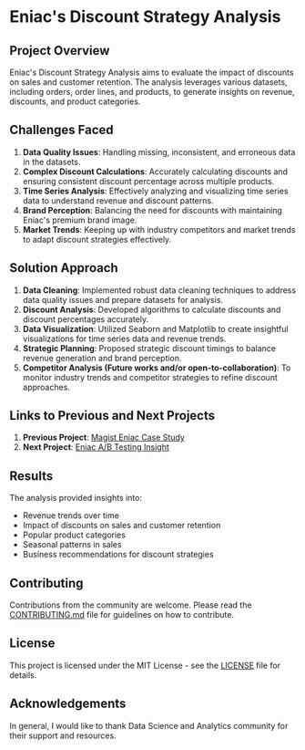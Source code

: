 # Eniac's Discount Strategy Analysis

## Project Overview
Eniac's Discount Strategy Analysis aims to evaluate the impact of discounts on sales and customer retention. The analysis leverages various datasets, including orders, order lines, and products, to generate insights on revenue, discounts, and product categories.

## Challenges Faced
1. **Data Quality Issues**: Handling missing, inconsistent, and erroneous data in the datasets.
2. **Complex Discount Calculations**: Accurately calculating discounts and ensuring consistent discount percentage across multiple products.
3. **Time Series Analysis**: Effectively analyzing and visualizing time series data to understand revenue and discount patterns.
4. **Brand Perception**: Balancing the need for discounts with maintaining Eniac's premium brand image.
5. **Market Trends**: Keeping up with industry competitors and market trends to adapt discount strategies effectively.

## Solution Approach
1. **Data Cleaning**: Implemented robust data cleaning techniques to address data quality issues and prepare datasets for analysis.
2. **Discount Analysis**: Developed algorithms to calculate discounts and discount percentages accurately.
3. **Data Visualization**: Utilized Seaborn and Matplotlib to create insightful visualizations for time series data and revenue trends.
4. **Strategic Planning**: Proposed strategic discount timings to balance revenue generation and brand perception.
5. **Competitor Analysis (Future works and/or open-to-collaboration)**: To monitor industry trends and competitor strategies to refine discount approaches.

## Links to Previous and Next Projects
1. **Previous Project**: [Magist Eniac Case Study](https://github.com/IstinNew/magist-eniac-case-study)
2. **Next Project**: [Eniac A/B Testing Insight](https://github.com/IstinNew/Eniac_AB_Insight)

## Results
The analysis provided insights into:
- Revenue trends over time
- Impact of discounts on sales and customer retention
- Popular product categories
- Seasonal patterns in sales
- Business recommendations for discount strategies

## Contributing
Contributions from the community are welcome. Please read the [CONTRIBUTING.md](CONTRIBUTING.md) file for guidelines on how to contribute.

## License
This project is licensed under the MIT License - see the [LICENSE](LICENSE) file for details.

## Acknowledgements
In general, I would like to thank Data Science and Analytics community for their support and resources.
